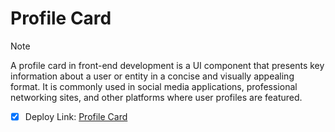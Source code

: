 # Profile Card
> [!NOTE]
>  A profile card in front-end development is a UI component that presents key information about a user or entity in a concise and visually appealing format. It is commonly used in social media applications, professional networking sites, and other platforms where user profiles are featured.
- [x] Deploy Link: [Profile Card](https://bekcodingaddict.github.io/HTML-CSS-Projects/01.ProfileCard/)
 
